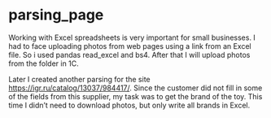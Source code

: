 # parsing_page
Working with Excel spreadsheets is very important for small businesses. I had to face uploading photos from web pages using a link from an Excel file. So i used pandas read_excel and bs4. After that I will upload photos from the folder in 1С.

Later I created another parsing for the site https://igr.ru/catalog/13037/984417/. Since the customer did not fill in some of the fields from this supplier, my task was to get the brand of the toy. This time I didn’t need to download photos, but only write all brands in Excel.
